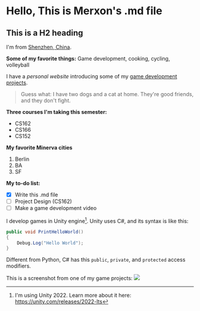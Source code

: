 # Hello, This is Merxon's .md file

## This is a H2 heading

I'm from [Shenzhen, China](https://www.youtube.com/watch?v=8SPMrXAMhmE).

**Some of my favorite things:** Game development, cooking, cycling, volleyball

I have a *personal website* introducing some of my [game development projects](https://merxonyuan.wordpress.com/).

> Guess what: I have two dogs and a cat at home. They're good friends, and they don't fight.

**Three courses I'm taking this semester:**
- CS162
- CS166
- CS152

**My favorite Minerva cities**
1. Berlin
2. BA
3. SF

**My to-do list:**
- [x] Write this .md file
- [ ] Project Design (CS162)
- [ ] Make a game development video

I develop games in Unity engine[^1]. Unity uses C#, and its syntax is like this:

```C#
public void PrintHelloWorld()
{
    Debug.Log("Hello World");
}
```

Different from Python, C# has this `public`, `private`, and `protected` access modifiers.

This is a screenshot from one of my game projects:
![](https://img.itch.zone/aW1hZ2UvMjkwMjkwOC8xNzQxODQ4Ny5wbmc=/original/M0FxLM.png)


[^1]: I'm using Unity 2022. Learn more about it here: https://unity.com/releases/2022-lts
